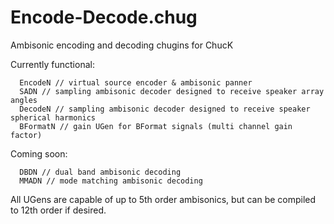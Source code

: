 # Encode-Decode.chug
Ambisonic encoding and decoding chugins for ChucK

Currently functional:

      EncodeN // virtual source encoder & ambisonic panner
      SADN // sampling ambisonic decoder designed to receive speaker array angles
      DecodeN // sampling ambisonic decoder designed to receive speaker spherical harmonics
      BFormatN // gain UGen for BFormat signals (multi channel gain factor)

Coming soon:

      DBDN // dual band ambisonic decoding
      MMADN // mode matching ambisonic decoding

All UGens are capable of up to 5th order ambisonics, but can be compiled to 12th order if desired.
